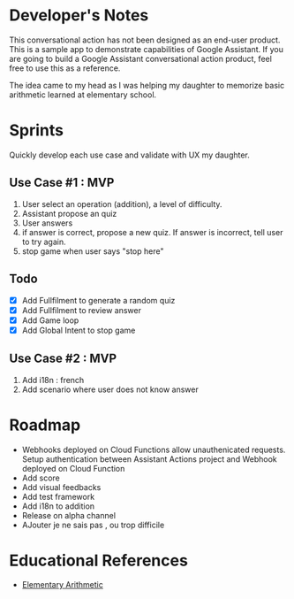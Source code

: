 # Developer's Notes
This conversational action has not been designed as an end-user product. This is a sample app to demonstrate capabilities of Google Assistant.
If you are going to build a Google Assistant conversational action product, feel free to use this as a reference.

The idea came to my head as I was helping my daughter to memorize basic arithmetic learned at elementary school.

# Sprints

Quickly develop each use case and validate with UX my daughter.

## Use Case #1 : MVP
1. User select an operation (addition), a level of difficulty.
2. Assistant propose an quiz
3. User answers
4. if answer is correct, propose a new quiz. If answer is incorrect, tell user to try again.
5. stop game when user says "stop here"

## Todo

- [x] Add Fullfilment to generate a random quiz
- [x] Add Fullfilment to review answer
- [x] Add Game loop
- [x] Add Global Intent to stop game

## Use Case #2 : MVP
1. Add i18n : french
2. Add scenario where user does not know answer




# Roadmap

* Webhooks deployed on Cloud Functions allow unauthenicated requests. Setup authentication between Assistant Actions project and Webhook deployed on Cloud Function
* Add score
* Add visual feedbacks
* Add test framework
* Add i18n to addition
* Release on alpha channel
* AJouter je ne sais pas , ou trop difficile

# Educational References
+ [Elementary Arithmetic](https://en.wikipedia.org/wiki/Elementary_arithmetic)
